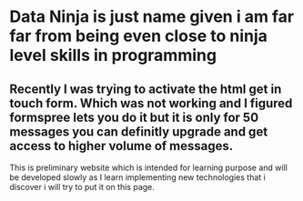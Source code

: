 # Data Ninja is just name given i am far far from being even close to ninja level skills in programming
## Recently I was trying to activate the html get in touch form. Which was not working and I figured formspree lets you do it but it is only for 50 messages you can definitly upgrade and get access to higher volume of messages.

This is preliminary website which is intended for learning purpose and will be developed slowly as I learn implementing new technologies that i discover i will try to put it on this page.

